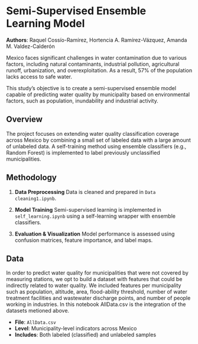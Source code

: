 # Semi-Supervised Ensemble Learning Model
**Authors**: Raquel Cossío-Ramírez, Hortencia A. Ramírez-Vázquez, Amanda M. Valdez-Calderón

Mexico faces significant challenges in water contamination due to various factors, including natural contaminants, industrial pollution, agricultural runoff, urbanization, and overexploitation. As a result, 57% of the population lacks access to safe water.

This study’s objective is to create a semi-supervised ensemble model capable of predicting water quality by municipality based on environmental factors, such as population, inundability and industrial activity.

## Overview

The project focuses on extending water quality classification coverage across Mexico by combining a small set of labeled data with a large amount of unlabeled data. A self-training method using ensemble classifiers (e.g., Random Forest) is implemented to label previously unclassified municipalities.


## Methodology

1. **Data Preprocessing**
   Data is cleaned and prepared in `Data cleaning1.ipynb`.

2. **Model Training**
   Semi-supervised learning is implemented in `self_learning.ipynb` using a self-learning wrapper with ensemble classifiers.

3. **Evaluation & Visualization**
   Model performance is assessed using confusion matrices, feature importance, and label maps.

## Data

In order to predict water quality for municipalities that were not covered by measuring stations, we opt to build a dataset with features that could be indirectly related to water quality. We included features per municipality such as population, altitude, area, flood-ability threshold, number of water treatment facilities and wastewater discharge points, and number of people working in industries. In this notebook AllData.csv is the integration of the datasets metioned above.

- **File**: `AllData.csv`
- **Level**: Municipality-level indicators across Mexico
- **Includes**: Both labeled (classified) and unlabeled samples


